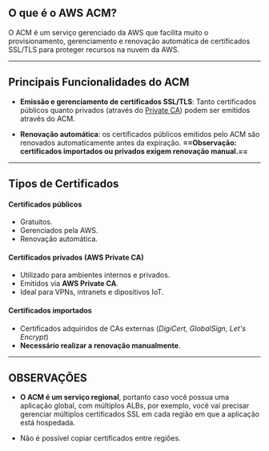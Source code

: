 ## O que é o AWS ACM?
O ACM é um serviço gerenciado da AWS que facilita muito o provisionamento, gerenciamento e renovação automática de certificados SSL/TLS para proteger recursos na nuvem da AWS.
___
## Principais Funcionalidades do ACM

- **Emissão e gerenciamento de certificados SSL/TLS**: Tanto certificados públicos quanto privados (através do <ins>Private CA</ins>) podem ser emitidos através do ACM.

- **Renovação automática**: os certificados públicos emitidos pelo ACM são renovados automaticamente antes da expiração. **==Observação: certificados importados ou privados exigem renovação manual.==**
___
## Tipos de Certificados

#### Certificados públicos
- Gratuitos.
- Gerenciados pela AWS.
- Renovação automática.
#### Certificados privados (AWS Private CA)
- Utilizado para ambientes internos e privados.
- Emitidos via **AWS Private CA**.
- Ideal para VPNs, intranets e dipositivos IoT.

#### Certificados importados
- Certificados adquiridos de CAs externas (*DigiCert, GlobalSign, Let's Encrypt*)
- **Necessário realizar a renovação manualmente**.
___
## OBSERVAÇÕES

- **O ACM é um serviço regional**, portanto caso você possua uma aplicação global, com múltiplos ALBs, por exemplo, você vai precisar gerenciar múltiplos certificados SSL em cada região em que a aplicação está hospedada.

- Não é possível copiar certificados entre regiões.
